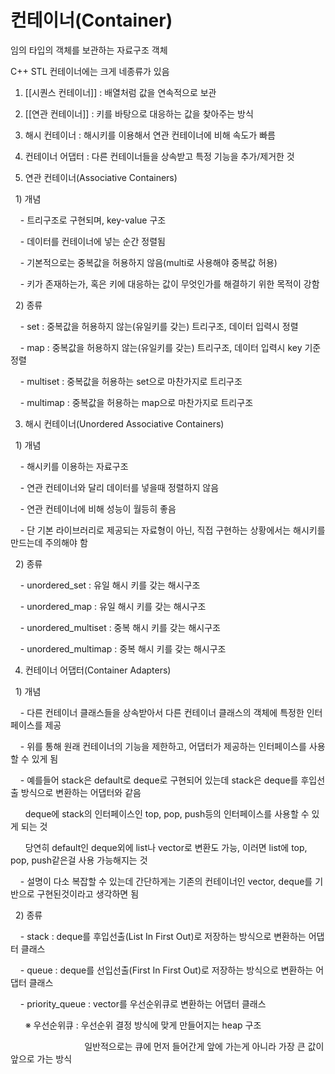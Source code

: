 # 컨테이너(Container)

임의 타입의 객체를 보관하는 자료구조 객체

C++ STL 컨테이너에는 크게 네종류가 있음  
1. [[시퀀스 컨테이너]] : 배열처럼 값을 연속적으로 보관  
2. [[연관 컨테이너]] : 키를 바탕으로 대응하는 값을 찾아주는 방식  
3. 해시 컨테이너 : 해시키를 이용해서 연관 컨테이너에 비해 속도가 빠름
4. 컨테이너 어댑터 : 다른 컨테이너들을 상속받고 특정 기능을 추가/제거한 것

  
2. 연관 컨테이너(Associative Containers)

  1) 개념

    - 트리구조로 구현되며, key-value 구조

    - 데이터를 컨테이너에 넣는 순간 정렬됨

    - 기본적으로는 중복값을 허용하지 않음(multi로 사용해야 중복값 허용)

    - 키가 존재하는가, 혹은 키에 대응하는 값이 무엇인가를 해결하기 위한 목적이 강함

  2) 종류

    - set : 중복값을 허용하지 않는(유일키를 갖는) 트리구조, 데이터 입력시 정렬

    - map : 중복값을 허용하지 않는(유일키를 갖는) 트리구조, 데이터 입력시 key 기준 정렬

    - multiset : 중복값을 허용하는 set으로 마찬가지로 트리구조

    - multimap : 중복값을 허용하는 map으로 마찬가지로 트리구조

3. 해시 컨테이너(Unordered Associative Containers)

  1) 개념

    - 해시키를 이용하는 자료구조

    - 연관 컨테이너와 달리 데이터를 넣을때 정렬하지 않음

    - 연관 컨테이너에 비해 성능이 월등히 좋음

    - 단 기본 라이브러리로 제공되는 자료형이 아닌, 직접 구현하는 상황에서는 해시키를 만드는데 주의해야 함

  2) 종류

    - unordered_set : 유일 해시 키를 갖는 해시구조

    - unordered_map : 유일 해시 키를 갖는 해시구조

    - unordered_multiset : 중복 해시 키를 갖는 해시구조

    - unordered_multimap : 중복 해시 키를 갖는 해시구조

4. 컨테이너 어댑터(Container Adapters)

  1) 개념

    - 다른 컨테이너 클래스들을 상속받아서 다른 컨테이너 클래스의 객체에 특정한 인터페이스를 제공

    - 위를 통해 원래 컨테이너의 기능을 제한하고, 어댑터가 제공하는 인터페이스를 사용할 수 있게 됨

    - 예를들어 stack은 default로 deque로 구현되어 있는데 stack은 deque를 후입선출 방식으로 변환하는 어댑터와 같음

      deque에 stack의 인터페이스인 top, pop, push등의 인터페이스를 사용할 수 있게 되는 것

      당연히 default인 deque외에 list나 vector로 변환도 가능, 이러면 list에 top, pop, push같은걸 사용 가능해지는 것

    - 설명이 다소 복잡할 수 있는데 간단하게는 기존의 컨테이너인 vector, deque를 기반으로 구현된것이라고 생각하면 됨

  2) 종류

    - stack : deque를 후입선출(List In First Out)로 저장하는 방식으로 변환하는 어댑터 클래스

    - queue : deque를 선입선출(First In First Out)로 저장하는 방식으로 변환하는 어댑터 클래스

    - priority_queue : vector를 우선순위큐로 변환하는 어댑터 클래스

      ※ 우선순위큐 : 우선순위 결정 방식에 맞게 만들어지는 heap 구조

                              일반적으로는 큐에 먼저 들어간게 앞에 가는게 아니라 가장 큰 값이 앞으로 가는 방식